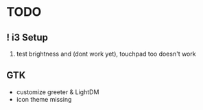 # TODO

## ! i3 Setup

1. test brightness and (dont work yet), touchpad too doesn't work

## GTK

* customize greeter & LightDM
* icon theme missing
